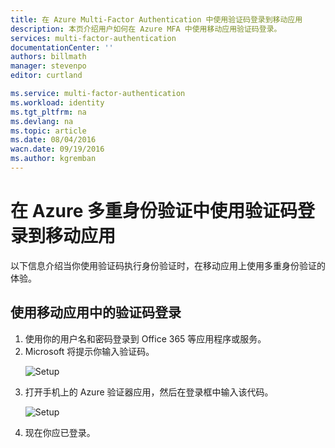 ```yaml
---
title: 在 Azure Multi-Factor Authentication 中使用验证码登录到移动应用
description: 本页介绍用户如何在 Azure MFA 中使用移动应用验证码登录。
services: multi-factor-authentication
documentationCenter: ''
authors: billmath
manager: stevenpo
editor: curtland

ms.service: multi-factor-authentication
ms.workload: identity
ms.tgt_pltfrm: na
ms.devlang: na
ms.topic: article
ms.date: 08/04/2016
wacn.date: 09/19/2016
ms.author: kgremban
---
```


# 在 Azure 多重身份验证中使用验证码登录到移动应用

以下信息介绍当你使用验证码执行身份验证时，在移动应用上使用多重身份验证的体验。

## 使用移动应用中的验证码登录

<ol>

<li>使用你的用户名和密码登录到 Office 365 等应用程序或服务。</li>
<li>Microsoft 将提示你输入验证码。</li>

![Setup](./media/multi-factor-authentication-end-user-signin-app-verify/verify.png)

<li>打开手机上的 Azure 验证器应用，然后在登录框中输入该代码。</li>

![Setup](./media/multi-factor-authentication-end-user-signin-app-verify/phone.png)

<li>现在你应已登录。</li>

<!---HONumber=Mooncake_0912_2016-->